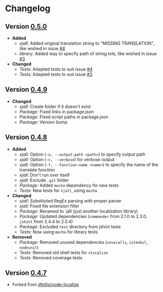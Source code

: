 Changelog
=========

## Version [0.5.0](https://github.com/Larnixva/jall/releases/tag/v0.5.0)
- **Added**
  - _xjall:_ Added original translation string to "MISSING TRANSLATION", like wished in issue [#4](https://github.com/Larnixva/jall/issues/4)
  - _library:_ Added way to specify path of string.txts, like wished in issue [#3](https://github.com/Larnixva/jall/issues/3)
- **Changed**
  - _Tests:_ Adapted tests to suit issue [#4](https://github.com/Larnixva/jall/issues/4)
  - _Tests:_ Adapted tests to suit issue [#3](https://github.com/Larnixva/jall/issues/3)

## Version [0.4.9](https://github.com/Larnixva/jall/releases/tag/v0.4.9)
- **Changed**
  - _xjall:_ Create folder if it doesn't exist
  - _Package:_ Fixed links in package.json
  - _Package:_ Fixed script paths in package.json
  - _Package:_ Version bump

## Version [0.4.8](https://github.com/Larnixva/jall/releases/tag/v0.4.8)
- **Added**
  - _xjall:_ Option (`-o, --output-path <path>`) to specify output path
  - _xjall:_ Option (`-v, --verbose`) for verbose output
  - _xjall:_ Option (`-f, --function-name <name>`) to specify the name of the translate function
  - _xjall:_ Don't run over itself
  - _xjall:_ Exclude `.git` folder
  - _Package:_ Added `mocha` dependency for new tests
  - _Tests:_ New tests for `xjall`, using `mocha`
- **Changed**
  - _xjall:_ Substituted RegEx parsing with proper parser
  - _xjall:_ Fixed file extension filter
  - _Package:_ Renamed to `jall (just another localization library)
  - _Package:_ Updated dependencies (`commander` from 2.1.0 to 2.3.0, `jshint` from 2.4.4 to 2.5.4)
  - _Package:_ Excluded `test` directory from jshint tests
  - _Tests:_ Now using `mocha` for library tests
- **Removed**
  - _Package:_ Removed unused dependencies (`coveralls`, `istanbul`, `nodeunit`)
  - _Tests:_ Removed old shell tests for `xlocalize`
  - _Tests:_ Removed coverage tests

## Version [0.4.7](https://github.com/Larnixva/jall/releases/tag/v0.4.7)
- Forked from [dfellis/node-localize](https://github.com/dfellis/node-localize)
